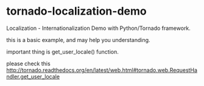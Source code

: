 # tornado-localization-demo
Localization - Internationalization Demo with Python/Tornado framework.

this is a basic example, and may help you understanding.

important thing is get_user_locale() function.

please check this http://tornado.readthedocs.org/en/latest/web.html#tornado.web.RequestHandler.get_user_locale
